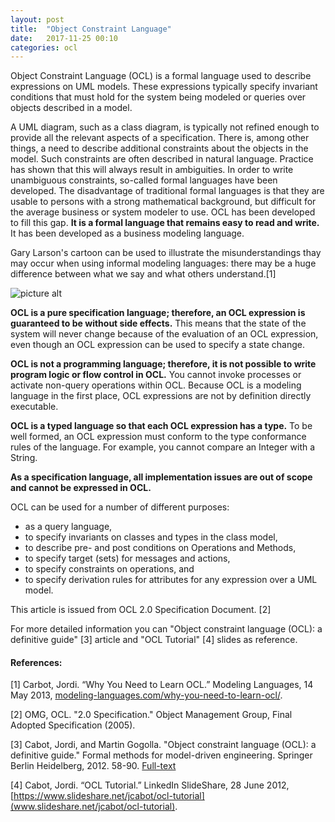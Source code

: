 ```yaml
---
layout: post
title:  "Object Constraint Language"
date:   2017-11-25 00:10
categories: ocl
---
```

Object Constraint Language (OCL) is a formal language used to describe expressions on UML models. 
These expressions typically specify invariant conditions that must hold for the system being modeled or queries
over objects described in a model. 

A UML diagram, such as a class diagram, is typically not refined enough to provide all the relevant aspects of a
specification. There is, among other things, a need to describe additional constraints about the objects in the model. Such
constraints are often described in natural language. Practice has shown that this will always result in ambiguities. In order
to write unambiguous constraints, so-called formal languages have been developed. The disadvantage of traditional
formal languages is that they are usable to persons with a strong mathematical background, but difficult for the average
business or system modeler to use. OCL has been developed to fill this gap. **It is a formal language that remains easy to read 
and write.** It has been developed as a business modeling language.

Gary Larson's cartoon can be used to illustrate the misunderstandings thay may occur when using informal modeling languages: 
there may be a huge difference between what we say and what others understand.[1]

![picture alt](https://modeling-languages.com/wp-content/uploads/pitfalls_informal_languages.jpg)

**OCL is a pure specification language; therefore, an OCL expression is guaranteed to be without side effects.** This means that the state
of the system will never change because of the evaluation of an OCL expression, even though an OCL expression can be
used to specify a state change.

**OCL is not a programming language; therefore, it is not possible to write program logic or flow control in OCL.** You
cannot invoke processes or activate non-query operations within OCL. Because OCL is a modeling language in the first
place, OCL expressions are not by definition directly executable.

**OCL is a typed language so that each OCL expression has a type.** To be well formed, an OCL expression must conform
to the type conformance rules of the language. For example, you cannot compare an Integer with a String.

**As a specification language, all implementation issues are out of scope and cannot be expressed in OCL.**

OCL can be used for a number of different purposes:
* as a query language,
* to specify invariants on classes and types in the class model,
* to describe pre- and post conditions on Operations and Methods,
* to specify target (sets) for messages and actions,
* to specify constraints on operations, and
* to specify derivation rules for attributes for any expression over a UML model.

This article is issued from OCL 2.0 Specification Document. [2]

For more detailed information you can "Object constraint language (OCL): a definitive guide" [3] article and "OCL Tutorial" [4] slides as reference.

#### References: ####

[1] Carbot, Jordi. “Why You Need to Learn OCL.” Modeling Languages, 14 May 2013, [modeling-languages.com/why-you-need-to-learn-ocl/](https://modeling-languages.com/why-you-need-to-learn-ocl/).

[2] OMG, OCL. "2.0 Specification." Object Management Group, Final Adopted Specification (2005).

[3] Cabot, Jordi, and Martin Gogolla. "Object constraint language (OCL): a definitive guide." Formal methods for model-driven engineering. Springer Berlin Heidelberg, 2012. 58-90.
[Full-text](https://modeling-languages.com/wp-content/uploads/2012/03/OCLChapter.pdf)

[4] Cabot, Jordi. “OCL Tutorial.” LinkedIn SlideShare, 28 June 2012, [https://www.slideshare.net/jcabot/ocl-tutorial](www.slideshare.net/jcabot/ocl-tutorial).
